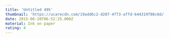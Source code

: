 ```yaml
---
title: 'Untitled 495'
thumbnail: 'https://ucarecdn.com/19add6c2-d207-4f73-affd-644319f88c6d/'
date: 2015-06-28T06:52:25.000Z
material: Ink on paper
rating: 4
---
```


